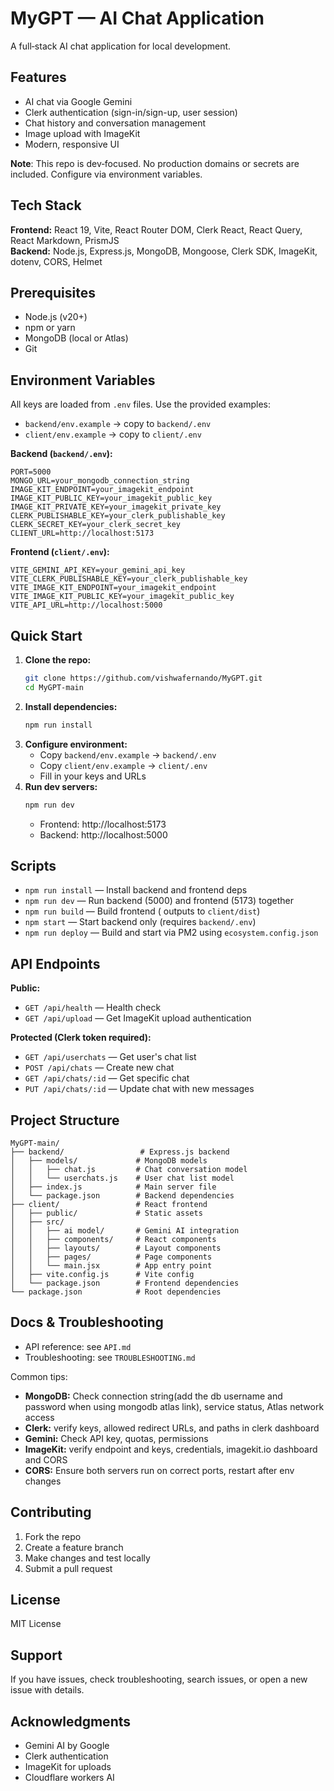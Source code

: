 
# MyGPT — AI Chat Application 

A full‑stack AI chat application for local development.

## Features
- AI chat via Google Gemini
- Clerk authentication (sign-in/sign-up, user session)
- Chat history and conversation management
- Image upload with ImageKit
- Modern, responsive UI

**Note**: This repo is dev‑focused. No production domains or secrets are included. Configure via environment variables.

## Tech Stack
**Frontend:** React 19, Vite, React Router DOM, Clerk React, React Query, React Markdown, PrismJS  
**Backend:** Node.js, Express.js, MongoDB, Mongoose, Clerk SDK, ImageKit, dotenv, CORS, Helmet

## Prerequisites

- Node.js (v20+)
- npm or yarn
- MongoDB (local or Atlas)
- Git

## Environment Variables
All keys are loaded from `.env` files. Use the provided examples:

- `backend/env.example` → copy to `backend/.env`
- `client/env.example` → copy to `client/.env`

**Backend (`backend/.env`):**
```
PORT=5000
MONGO_URL=your_mongodb_connection_string
IMAGE_KIT_ENDPOINT=your_imagekit_endpoint
IMAGE_KIT_PUBLIC_KEY=your_imagekit_public_key
IMAGE_KIT_PRIVATE_KEY=your_imagekit_private_key
CLERK_PUBLISHABLE_KEY=your_clerk_publishable_key
CLERK_SECRET_KEY=your_clerk_secret_key
CLIENT_URL=http://localhost:5173
```

**Frontend (`client/.env`):**
```
VITE_GEMINI_API_KEY=your_gemini_api_key
VITE_CLERK_PUBLISHABLE_KEY=your_clerk_publishable_key
VITE_IMAGE_KIT_ENDPOINT=your_imagekit_endpoint
VITE_IMAGE_KIT_PUBLIC_KEY=your_imagekit_public_key
VITE_API_URL=http://localhost:5000
```

## Quick Start
1. **Clone the repo:**
   ```bash
   git clone https://github.com/vishwafernando/MyGPT.git
   cd MyGPT-main
   ```
2. **Install dependencies:**
   ```bash
   npm run install
   ```
3. **Configure environment:**
   - Copy `backend/env.example` → `backend/.env`
   - Copy `client/env.example` → `client/.env`
   - Fill in your keys and URLs
4. **Run dev servers:**
   ```bash
   npm run dev
   ```
   - Frontend: http://localhost:5173
   - Backend: http://localhost:5000

## Scripts
- `npm run install` — Install backend and frontend deps
- `npm run dev` — Run backend (5000) and frontend (5173) together
- `npm run build` — Build frontend (
  outputs to `client/dist`)
- `npm start` — Start backend only (requires `backend/.env`)
- `npm run deploy` — Build and start via PM2 using `ecosystem.config.json`

## API Endpoints

**Public:**
- `GET /api/health` — Health check
- `GET /api/upload` — Get ImageKit upload authentication

**Protected (Clerk token required):**
- `GET /api/userchats` — Get user's chat list
- `POST /api/chats` — Create new chat
- `GET /api/chats/:id` — Get specific chat
- `PUT /api/chats/:id` — Update chat with new messages

## Project Structure

```
MyGPT-main/
├── backend/                 # Express.js backend
│   ├── models/             # MongoDB models
│   │   ├── chat.js         # Chat conversation model
│   │   └── userchats.js    # User chat list model
│   ├── index.js            # Main server file
│   └── package.json        # Backend dependencies
├── client/                 # React frontend
│   ├── public/             # Static assets
│   ├── src/
│   │   ├── ai model/       # Gemini AI integration
│   │   ├── components/     # React components
│   │   ├── layouts/        # Layout components
│   │   ├── pages/          # Page components
│   │   └── main.jsx        # App entry point
│   ├── vite.config.js      # Vite config
│   └── package.json        # Frontend dependencies
└── package.json            # Root dependencies
```

## Docs & Troubleshooting
- API reference: see `API.md`
- Troubleshooting: see `TROUBLESHOOTING.md`

Common tips:
- **MongoDB:** Check connection string(add the db username and password when using mongodb atlas link), service status, Atlas network access
- **Clerk:** verify keys, allowed redirect URLs, and paths in clerk dashboard
- **Gemini:** Check API key, quotas, permissions
- **ImageKit:** verify endpoint and keys, credentials, imagekit.io dashboard and CORS
- **CORS:** Ensure both servers run on correct ports, restart after env changes

## Contributing

1. Fork the repo
2. Create a feature branch
3. Make changes and test locally
4. Submit a pull request

## License

MIT License

## Support

If you have issues, check troubleshooting, search issues, or open a new issue with details.

## Acknowledgments

- Gemini AI by Google
- Clerk authentication
- ImageKit for uploads
- Cloudflare workers AI 
